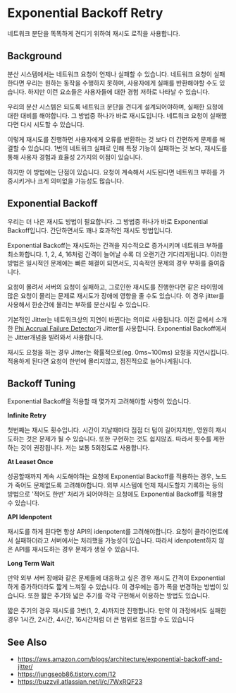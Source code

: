 # Exponential Backoff Retry

네트워크 분단을 똑똑하게 견디기 위하여 재시도 로직을 사용합니다.

## Background
분산 시스템에서는 네트워크 요청이 언제나 실패할 수 있습니다. 네트워크 요청이 실패한다면 우리는 원하는 동작을 수행하지 못하며, 사용자에게 실패를 반환해야할 수도 있습니다. 하지만 이런 요소들은 사용자들에 대한 경험 저하로 나타날 수 있습니다.

우리의  분산 시스템은 되도록 네트워크  분단을 견디게 설계되어야하며, 실패한 요청에 대한 대비를 해야합니다. 그 방법중 하나가 바로 재시도입니다. 네트워크 요청이 실패했다면 다시 시도할 수 있습니다.

이렇게 재시도를 진행하면 사용자에게 오류를 반환하는 것 보다 더 간편하게 문제를 해결할 수 있습니다. 1번의 네트워크 실패로 인해 특정 기능이 실패하는 것 보다, 재시도를 통해 사용자 경험과 효율성 2가지의 이점이 있습니다.

하지만 이 방법에는 단점이 있습니다. 요청이 계속해서 시도된다면 네트워크 부하를 가중시키거나 크게 의미없을 가능성도 많습니다. 

## Exponential Backoff
우리는 더 나은 재시도 방법이 필요합니다. 그 방법중 하나가 바로 Exponential Backoff입니다. 간단하면서도 꽤나 효과적인 재시도 방법입니다.

Exponential Backoff는 재시도하는 간격을 지수적으로 증가시키며 네트워크 부하를 최소화합니다. 1, 2, 4, 16처럼 간격이 늘어날 수록 더 오랜기간 기다리게됩니다. 이러한 방법은 일시적인 문제에는 빠른 해결이 되면서도, 지속적인 문제의 경우 부하를 줄여줍니다.

요청이 몰려서 서버의 요청이 실패하고, 그로인한 재시도를 진행한다면 같은 타이밍에 많은 요청이 몰리는 문제로 재시도가 장애에 영향을 줄 수도 있습니다. 이 경우 jitter를 사용해서 한순간에 몰리는 부하를 분산시킬 수 있습니다.

기본적인 Jitter는 네트워크상의 지연이 바뀐다는 의미로 사용됩니다. 이전 글에서 소개한 [Phi Accrual Failure Detector](./phi-accrual-failure-detector.md)가 Jitter를 사용합니다. Exponential Backoff에서는 Jitter개념을 빌려와서 사용합니다.

재시도 요청을 하는 경우 Jitter는 확률적으로(eg. 0ms~100ms) 요청을 지연시킵니다. 적용하게 된다면 요청이 한번에 몰리지않고, 점진적으로 늘어나게됩니다.

## Backoff Tuning
Exponential Backoff을 적용할 때 몇가지 고려해야할 사항이 있습니다.

**Infinite Retry**

첫번째는 재시도 횟수입니다. 시간이 지날때마다 점점 더 텀이 길어지지만, 영원히 재시도하는 것은 문제가 될 수 있습니다. 또한 구현하는 것도 쉽지않죠. 따라서 횟수를 제한하는 것이 권장됩니다. 저는 보통 5회정도로 사용합니다.

**At Leaset Once**

성공할때까지 계속 시도해야하는 요청에 Exponential Backoff를 적용하는 경우, 노드가 죽어도 문제없도록 고려해야합니다. 외부 시스템에 언제 재시도할지 기록하는 등의 방법으로 '적어도 한번' 처리가 되어야하는 요청에도 Exponential Backoff를 적용할 수 있습니다.

**API Idenpotent**

재시도를 하게 된다면 항상 API의 idenpotent를 고려해야합니다. 요청이 클라이언트에서 실패하더라고 서버에서는 처리했을 가능성이 있습니다. 따라서 idenpotent하지 않은 API를 재시도하는 경우 문제가 생실 수 있습니다.

**Long Term Wait**

만약 외부 서버 장애와 같은 문제들에 대응하고 싶은 경우 재시도 간격이 Exponential하게 증가하더라도 짧게 느껴질 수 있습니다. 이 경우에는 증가 폭을 변경하는 방법이 있습니다. 또한 짧은 주기와 넓은 주기를 각각 구현해서 이용하는 방법도 있습니다.

짧은 주기의 경우 재시도를 3번(1, 2, 4)까지만 진행합니다. 만약 이 과정에서도 실패한 경우 1시간, 2시간, 4시간, 16시간처럼 더 큰 범위로 점프할 수도 있습니다


## See Also
  - https://aws.amazon.com/blogs/architecture/exponential-backoff-and-jitter/
  - https://jungseob86.tistory.com/12
  - https://buzzvil.atlassian.net/l/c/7WxRQF23
